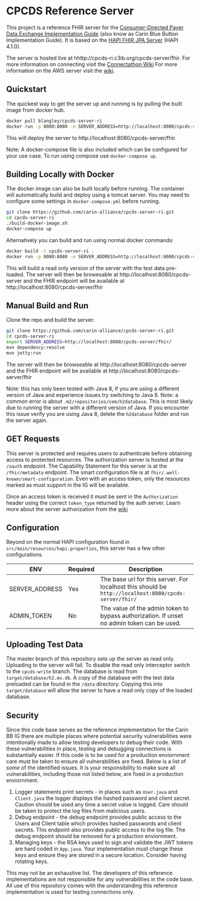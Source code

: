 # CPCDS Reference Server

This project is a reference FHIR server for the [Consumer-Directed Payer Data Exchange Implementation Guide](https://build.fhir.org/ig/HL7/carin-bb/toc.html) (also know as Carin Blue Button Implementation Guide). It is based on the [HAPI FHIR JPA Server](https://github.com/hapifhir/hapi-fhir-jpaserver-starter) (HAPI 4.1.0).

The server is hosted live at hhttp://cpcds-ri.c3ib.org/cpcds-server/fhir.
For more information on connecting visit the [Connectathon Wiki](https://github.com/carin-alliance/cpcds-server-ri/wiki/Connectathon-README)
For more information on the AWS server visit the [wiki](https://github.com/carin-alliance/cpcds-server-ri/wiki/AWS-Reference-Implementation).

## Quickstart

The quickest way to get the server up and running is by pulling the built image from docker hub.

```bash
docker pull blangley/cpcds-server-ri
docker run -p 8080:8080 -e SERVER_ADDRESS=http://localhost:8080/cpcds-server/fhir/ blangley/cpcds-server-ri
```

This will deploy the server to http://localhost:8080/cpcds-server/fhir.

Note: A docker-compose file is also included which can be configured for your use case. To run using compose use `docker-compose up`.

## Building Locally with Docker

The docker image can also be built locally before running. The container will automatically build and deploy using a tomcat server. You may need to configure some settings in `docker-compose.yml` before running.

```bash
git clone https://github.com/carin-alliance/cpcds-server-ri.git
cd cpcds-server-ri
./build-docker-image.sh
docker-compose up
```

Alternatively you can build and run using normal docker commands:

```bash
docker build -t cpcds-server-ri .
docker run -p 8080:8080 -e SERVER_ADDRESS=http://localhost:8080/cpcds-server/fhir/ cpcds-server-ri
```

This will build a read only version of the server with the test data pre-loaded. The server will then be browesable at http://localhost:8080/cpcds-server and the FHIR endpoint will be available at http://localhost:8080/cpcds-server/fhir

## Manual Build and Run

Clone the repo and build the server:

```bash
git clone https://github.com/carin-alliance/cpcds-server-ri.git
cd cpcds-server-ri
export SERVER_ADDRESS=http://localhost:8080/cpcds-server/fhir/
mvn dependency:resolve
mvn jetty:run
```

The server will then be browseable at http://localhost:8080/cpcds-server and the FHIR endpoint will be available at http://localhost:8080/cpcds-server/fhir

Note: this has only been tested with Java 8, if you are using a different version of Java and experience issues try switching to Java 8.
Note: a common error is about `.m2/repositories/com/h2database`. This is most likely due to running the server with a different version of Java. If you encounter this issue verify you are using Java 8, delete the `h2database` folder and run the server again.

## GET Requests

This server is protected and requires users to authenticate before obtaining access to protected resources. The authorization server is hosted at the `/oauth` endpoint. The Capability Statement for this server is at the `/fhir/metadata` endpoint. The smart configuration file is at `fhir/.well-known/smart-configuration`. Even with an access token, only the resources marked as must support in the IG will be available.

Once an access token is received it must be sent in the `Authorization` header using the correct `token_type` returned by the auth server. Learn more about the server authorization from the [wiki](https://github.com/carin-alliance/cpcds-server-ri/wiki)

## Configuration

Beyond on the normal HAPI configuration found in `src/main/resources/hapi.properties`, this server has a few other configurations.

| ENV            | Required | Description                                                                                           |
| -------------- | -------- | ----------------------------------------------------------------------------------------------------- |
| SERVER_ADDRESS | Yes      | The base url for this server. For localhost this should be `http://localhost:8080/cpcds-server/fhir/` |
| ADMIN_TOKEN    | No       | The value of the admin token to bypass authorization. If unset no admin token can be used.            |

## Uploading Test Data

The master branch of this repository sets up the server as read only. Uploading to the server will fail. To disable the read only interceptor switch to the `cpcds-write` branch. The database is read from `target/database/h2.mv.db`. A copy of the database with the test data preloaded can be found in the `/data` directory. Copying this into `target/database` will allow the server to have a read only copy of the loaded database.

## Security

Since this code base serves as the reference implementation for the Carin BB IG there are multiple places where potential security vulnerabilities were intentionally made to allow testing developers to debug their code. With these vulnerabilities in place, testing and debugging connections is substantially easier. If this code is to be used for a production enviornment care must be taken to ensure all vulnerabilities are fixed. Below is a list of _some_ of the identified issues. It is your responsibility to make sure all vulnerabilities, including those not listed below, are fixed in a production enviornment.

1. Logger statements print secrets - in places such as `User.java` and `Client.java` the logger displays the hashed password and client secret. Caution should be used any time a secret value is logged. Care should be taken to protect the log files from malicious users.
2. Debug endpoint - the debug endpoint provides public access to the Users and Client table which provides hashed passwords and client secrets. This endpoint also provides public access to the log file. The debug endpoint should be removed for a production enviornment.
3. Managing keys - the RSA keys used to sign and validate the JWT tokens are hard coded in `App.java`. Your implementation must change these keys and ensure they are stored in a secure location. Consider having rotating keys.

This may not be an exhaustive list. The developers of this reference implementations are not responsible for any vulnerabilities in the code base. All use of this repository comes with the understanding this reference implementation is used for testing connections only.
